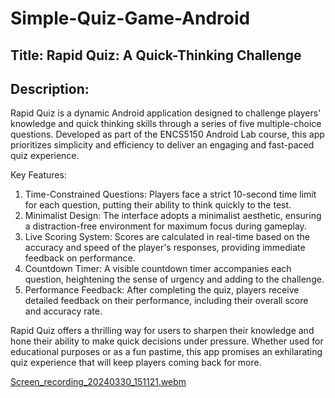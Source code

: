 # Simple-Quiz-Game-Android

## Title: Rapid Quiz: A Quick-Thinking Challenge

## Description:
Rapid Quiz is a dynamic Android application designed to challenge players' knowledge and quick thinking skills through a series of five multiple-choice questions. Developed as part of the ENCS5150 Android Lab course, this app prioritizes simplicity and efficiency to deliver an engaging and fast-paced quiz experience.

Key Features:
1. Time-Constrained Questions: Players face a strict 10-second time limit for each question, putting their ability to think quickly to the test.
2. Minimalist Design: The interface adopts a minimalist aesthetic, ensuring a distraction-free environment for maximum focus during gameplay.
3. Live Scoring System: Scores are calculated in real-time based on the accuracy and speed of the player's responses, providing immediate feedback on performance.
4. Countdown Timer: A visible countdown timer accompanies each question, heightening the sense of urgency and adding to the challenge.
5. Performance Feedback: After completing the quiz, players receive detailed feedback on their performance, including their overall score and accuracy rate.

Rapid Quiz offers a thrilling way for users to sharpen their knowledge and hone their ability to make quick decisions under pressure. Whether used for educational purposes or as a fun pastime, this app promises an exhilarating quiz experience that will keep players coming back for more.

[Screen_recording_20240330_151121.webm](https://github.com/SalwaFayyad/Simple-Quiz-Game-Android/assets/104863637/06b1334c-7d8d-4f66-a0a2-fb723d56414b)

